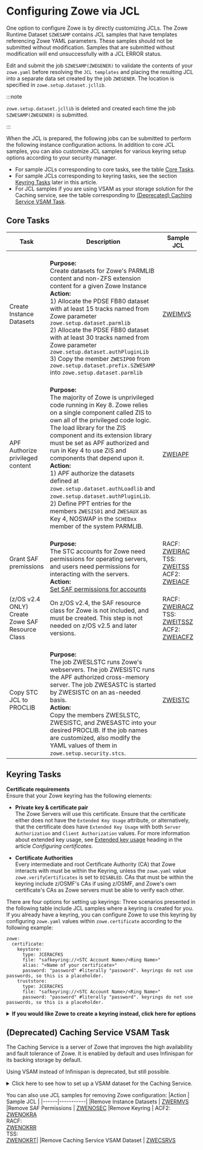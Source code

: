  # Configuring Zowe via JCL

One option to configure Zowe is by directly customizing JCLs. The Zowe Runtime Dataset `SZWESAMP` contains JCL samples that have templates referencing Zowe YAML parameters. These samples should not be submitted without modification. Samples that are submitted without modification will end unsuccessfully with a JCL ERROR status.

Edit and submit the job `SZWESAMP(ZWEGENER)` to validate the contents of your `zowe.yaml` before resolving the `JCL templates` and placing the resulting JCL into a separate data set created by the job `ZWEGENER`. The location is specified in `zowe.setup.dataset.jcllib`.

:::note

`zowe.setup.dataset.jcllib` is deleted and created each time the job `SZWESAMP(ZWEGENER)` is submitted.

:::

When the JCL is prepared, the following jobs can be submitted to perform the following instance configuration actions.
In addition to core JCL samples, you can also customize JCL samples for various keyring setup options according to your security manager. 

* For sample JCLs corresponding to core tasks, see the table [Core Tasks](#core-tasks). 
* For sample JCLs corresponding to keyring tasks, see the section [Keyring Tasks](#keyring-tasks) later in this article. 
* For JCL samples if you are using VSAM as your storage solution for the Caching service, see the table corresponding to [(Deprecated) Caching Service VSAM Task](#deprecated-caching-service-vsam-task).

## Core Tasks

| Task | Description | Sample JCL|
|------|-------------|-----------|
|Create Instance Datasets | <br />**Purpose:**<br /> Create datasets for Zowe's PARMLIB content and non-ZFS extension content for a given Zowe Instance <br /> **Action:**<br /> 1) Allocate the PDSE FB80 dataset with at least 15 tracks named from Zowe parameter `zowe.setup.dataset.parmlib`<br/>2) Allocate the PDSE FB80 dataset with at least 30 tracks named from Zowe parameter `zowe.setup.dataset.authPluginLib`<br/>3) Copy the member `ZWESIP00` from `zowe.setup.dataset.prefix.SZWESAMP` into `zowe.setup.dataset.parmlib` | [ZWEIMVS](https://github.com/zowe/zowe-install-packaging/tree/v3.x/master/files/SZWESAMP/ZWEIMVS)
|APF Authorize privileged content | <br />**Purpose:**<br /> The majority of Zowe is unprivileged code running in Key 8. Zowe relies on a single component called ZIS to own all of the privileged code logic. The load library for the ZIS component and its extension library must be set as APF authorized and run in Key 4 to use ZIS and components that depend upon it. <br /> **Action:**<br />1) APF authorize the datasets defined at `zowe.setup.dataset.authLoadlib` and `zowe.setup.dataset.authPluginLib`. <br />2) Define PPT entries for the members `ZWESIS01` and `ZWESAUX` as Key 4, NOSWAP in the `SCHEDxx` member of the system PARMLIB. | [ZWEIAPF](https://github.com/zowe/zowe-install-packaging/tree/v3.x/master/files/SZWESAMP/ZWEIAPF) <br /> 
 Grant SAF premissions | <br />**Purpose:**<br /> The STC accounts for Zowe need permissions for operating servers, and users need permissions for interacting with the servers. <br />**Action:**<br /> [Set SAF permissions for accounts](https://docs.zowe.org/stable/user-guide/assign-security-permissions-to-users#security-permissions-reference-table) | RACF: [ZWEIRAC](https://github.com/zowe/zowe-install-packaging/tree/v3.x/master/files/SZWESAMP/ZWEIRAC) <br /> TSS: [ZWEITSS](https://github.com/zowe/zowe-install-packaging/tree/v3.x/master/files/SZWESAMP/ZWEITSS) <br /> ACF2: [ZWEIACF](https://github.com/zowe/zowe-install-packaging/tree/v3.x/master/files/SZWESAMP/ZWEIACF) <br /> 
 |(z/OS v2.4 ONLY) Create Zowe SAF Resource Class |  On z/OS v2.4, the SAF resource class for Zowe is not included, and must be created. This step is not needed on z/OS v2.5 and later versions. | RACF: [ZWEIRACZ](https://github.com/zowe/zowe-install-packaging/tree/v3.x/master/files/SZWESAMP/ZWEIRACZ) <br />TSS: [ZWEITSSZ](https://github.com/zowe/zowe-install-packaging/tree/v3.x/master/files/SZWESAMP/ZWEITSSZ) <br />ACF2: [ZWEIACFZ](https://github.com/zowe/zowe-install-packaging/tree/v3.x/master/files/SZWESAMP/ZWEIACFZ)
 Copy STC JCL to PROCLIB | <br />**Purpose:**<br /> The job ZWESLSTC runs Zowe's webservers. The job ZWESISTC runs the APF authorized cross-memory server. The job ZWESASTC is started by ZWESISTC on an as-needed basis. <br /> **Action:**<br /> Copy the members ZWESLSTC, ZWESISTC, and ZWESASTC into your desired PROCLIB. If the job names are customized, also modify the YAML values of them in `zowe.setup.security.stcs`. | [ZWEISTC](https://github.com/zowe/zowe-install-packaging/blob/v2.x/staging/files/SZWESAMP/ZWEISTC)

## Keyring Tasks
**Certificate requirements**  
Ensure that your Zowe keyring has the following elements:

* **Private key & certificate pair**  
The Zowe Servers will use this certificate. Ensure that the certificate either does not have the `Extended Key Usage` attribute, or alternatively, that the certificate does have `Extended Key Usage` with both `Server Authorization` and `Client Authorization` values. For more information about extended key usage, see [Extended key usage](./configure-certificates.md#extended-key-usage) heading in the article _Configuring certificates_.

* **Certificate Authorities**  
Every intermediate and root Certificate Authority (CA) that Zowe interacts with must be within the Keyring, unless the `zowe.yaml` value `zowe.verifyCertificates` is set to `DISABLED`. CAs that must be within the keyring include z/OSMF's CAs if using z/OSMF, and Zowe's own certificate's CAs as Zowe servers must be able to verify each other.

There are four options for setting up keyrings: Three scenarios presented in the following table include JCL samples where a keyring is created for you. If you already have a keyring, you can  configure Zowe to use this keyring by configuring `zowe.yaml` values within `zowe.certificate` according to the following example:

```
zowe:
  certificate:
    keystore:
      type: JCERACFKS
      file: "safkeyring://<STC Account Name>/<Ring Name>"
      alias: "<Name of your certificate>"
      password: "password" #literally "password". keyrings do not use passwords, so this is a placeholder.
    truststore:
      type: JCERACFKS
      file: "safkeyring://<STC Account Name>/<Ring Name>"
      password: "password" #literally "password". keyrings do not use passwords, so this is a placeholder.
```

<details>
<summary><b>If you would like Zowe to create a keyring instead, click here for options</b></summary>

|Keyring Setup Type|Description|Sample JCL|
|---|---|---|
|1|Zowe will create a keyring and populate it with a newly generated certificate and certificate authority. The certificate would be seen as "self-signed" by clients unless import of the CA to clients is performed|RACF: [ZWEIKRR1](https://github.com/zowe/zowe-install-packaging/tree/v3.x/master/files/SZWESAMP/ZWEIKRR1)<br /><br />TSS: [ZWEIKRT1](https://github.com/zowe/zowe-install-packaging/tree/v3.x/master/files/SZWESAMP/ZWEIKRT1)<br /><br />ACF2: [ZWEIKRA1](https://github.com/zowe/zowe-install-packaging/tree/v3.x/master/files/SZWESAMP/ZWEIKRA1)|
|2|Zowe will create a keyring and populate it by connecting pre-existing certificates and CAs that you specify.|RACF: [ZWEIKRR2](https://github.com/zowe/zowe-install-packaging/tree/feature/v3/jcl/files/SZWESAMP/ZWEIKRR2)<br /><br />TSS: [ZWEIKRT2](https://github.com/zowe/zowe-install-packaging/tree/v3.x/master/files/SZWESAMP/ZWEIKRT2)<br /><br />ACF2: [ZWEIKRA2](https://github.com/zowe/zowe-install-packaging/tree/v3.x/master/files/SZWESAMP/ZWEIKRA2)|
|3|Zowe will create a keyring and populate it by importing PKCS12 content from a dataset that you specify.|RACF: [ZWEIKRR3](https://github.com/zowe/zowe-install-packaging/tree/v3.x/master/files/SZWESAMP/ZWEIKRR3)<br /><br />TSS: [ZWEIKRT3](https://github.com/zowe/zowe-install-packaging/tree/v3.x/master/files/SZWESAMP/ZWEIKRT3)<br /><br />ACF2: [ZWEIKRA3](https://github.com/zowe/zowe-install-packaging/tree/v3.x/master/files/SZWESAMP/ZWEIKRA3)|
</details>


## (Deprecated) Caching Service VSAM Task 
The Caching Service is a server of Zowe that improves the high availability and fault tolerance of Zowe.
It is enabled by default and uses Infinispan for its backing storage by default.

Using VSAM instead of Infinispan is deprecated, but still possible. 

<details>
<summary>Click here to see how to set up a VSAM dataset for the Caching Service.</summary>

 | Task | Description | Sample JCL|
|------|-------------|-----------|
|Create VSAM Dataset for Caching Service | **Action**: Create a RLS or NONRLS dataset for the caching service, and set the name into the YAML value `components.caching-service.storage.vsam.name` | [ZWECSVSM](https://github.com/zowe/zowe-install-packaging/tree/v3.x/master/files/SZWESAMP/ZWECSVSM)
</details>

You can also use JCL samples for removing Zowe configuration:
|Action | Sample JCL |
|------|-----------|
|Remove Instance Datasets | [ZWERMVS](https://github.com/zowe/zowe-install-packaging/tree/v3.x/master/files/SZWESAMP/ZWERMVS)
|Remove SAF Permissions | [ZWENOSEC](https://github.com/zowe/zowe-install-packaging/tree/v3.x/master/files/SZWESAMP/ZWENOSEC)
|Remove Keyring | ACF2:<br /> [ZWENOKRA](https://github.com/zowe/zowe-install-packaging/tree/v3.x/master/files/SZWESAMP/ZWENOKRA)<br />RACF:<br /> [ZWENOKRR](https://github.com/zowe/zowe-install-packaging/tree/v3.x/master/files/SZWESAMP/ZWENOKRR)<br />TSS:<br />[ZWENOKRT](https://github.com/zowe/zowe-install-packaging/tree/v3.x/master/files/SZWESAMP/ZWENOKRT)|
|Remove Caching Service VSAM Dataset | [ZWECSRVS](https://github.com/zowe/zowe-install-packaging/tree/v3.x/master/files/SZWESAMP/ZWECSRVS)
